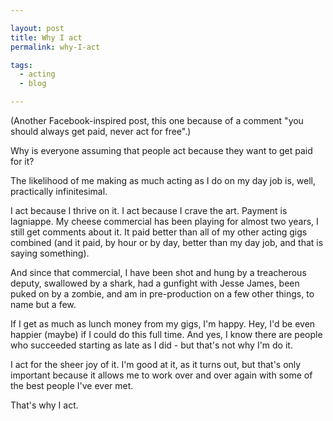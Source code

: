 ```yaml
---

layout: post
title: Why I act
permalink: why-I-act

tags:
  - acting
  - blog

---
```


(Another Facebook-inspired post, this one because of a comment "you should always get paid, never act for free".)

Why is everyone assuming that people act because they want to get paid for it?

The likelihood of me making as much acting as I do on my day job is, well, practically infinitesimal.

I act because I thrive on it. I act because I crave the art. Payment is lagniappe. My cheese commercial has been playing for almost two years, I still get comments about it. It paid better than all of my other acting gigs combined (and it paid, by hour or by day, better than my day job, and that is saying something).

And since that commercial, I have been shot and hung by a treacherous deputy, swallowed by a shark, had a gunfight with Jesse James, been puked on by a zombie, and am in pre-production on a few other things, to name but a few.

If I get as much as lunch money from my gigs, I'm happy. Hey, I'd be even happier (maybe) if I could do this full time. And yes, I know there are people who succeeded starting as late as I did - but that's not why I'm do it.

I act for the sheer joy of it. I'm good at it, as it turns out, but that's only important because it allows me to work over and over again with some of the best people I've ever met.

That's why I act.
